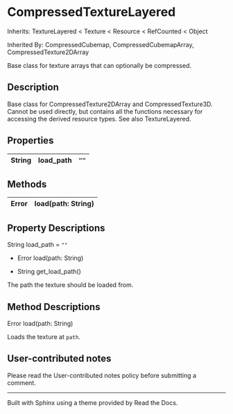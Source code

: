 # CompressedTextureLayered

Inherits: TextureLayered < Texture < Resource < RefCounted < Object

Inherited By: CompressedCubemap, CompressedCubemapArray,
CompressedTexture2DArray

Base class for texture arrays that can optionally be compressed.

## Description

Base class for CompressedTexture2DArray and CompressedTexture3D. Cannot be
used directly, but contains all the functions necessary for accessing the
derived resource types. See also TextureLayered.

## Properties

String | load_path | `""`  
---|---|---  
  
## Methods

Error | load(path: String)  
---|---  
  
## Property Descriptions

String load_path = `""`

  * Error load(path: String)

  * String get_load_path()

The path the texture should be loaded from.

## Method Descriptions

Error load(path: String)

Loads the texture at `path`.

## User-contributed notes

Please read the User-contributed notes policy before submitting a comment.

* * *

Built with Sphinx using a theme provided by Read the Docs.

